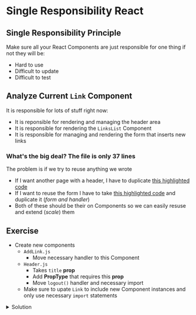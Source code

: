 # Single Responsibility React
## Single Responsibility Principle
Make sure all your React Components are just responsible for one thing if not they will be:

* Hard to use
* Difficult to update
* Difficult to test

## Analyze Current `Link` Component
It is responsible for lots of stuff right now:

* It is reponsible for rendering and managing the header area
* It is responsible for rendering the `LinksList` Component
* It is responsible for managing and rendering the form that inserts new links

### What's the big deal? The file is only 37 lines
The problem is if we try to reuse anything we wrote

* If I want another page with a header, I have to duplicate [this highlighted code](https://i.imgur.com/NqX6Wjv.png)
* If I want to reuse the form I have to take [this highlighted code](https://i.imgur.com/2F9bJ8g.png) and duplicate it (_form and handler_)
* Both of these should be their on Components so we can easily resuse and extend (_scale_) them

## Exercise
* Create new components
    - `AddLink.js`
        + Move necessary handler to this Component
    - `Header.js`
        + Takes `title` **prop**
        + Add **PropType** that requires this **prop**
        + Move `logout()` handler and necessary import
    - Make sure to upate `Link` to include new Component instances and only use necessary `import` statements

<details>
  <summary>Solution</summary>
`Link.js`

```
import React, { Component } from 'react';
import Header from './Header';
import LinksList from './LinksList';
import AddLink from './AddLink';

class Link extends Component {
  render() {
    return (
      <div>
        <Header title="Your Links" />
        <LinksList />
        <AddLink />
      </div>
    );
  }
};

export default Link;
```

`AddLink.js`

```
import React, { Component } from 'react';

class Header extends Component {
  onSubmit(e) {
    const url = this.refs.url.value.trim();

    e.preventDefault();

    if (url) {
      Meteor.call('links.insert', url);
      this.refs.url.value = '';
    }
  }

  render() {
    return (
      <div>
        <p>Add Link</p>
        <form onSubmit={this.onSubmit.bind(this)}>
          <input type="text" ref="url" placeholder="URL" />
          <button>Add Link</button>
        </form>
      </div>
    );
  }
};

export default Header;
```

`Header.js`

```
import React, { Component } from 'react';
import { Accounts } from 'meteor/accounts-base';
import PropTypes from 'prop-types';

class Header extends Component {
  onLogout() {
    Accounts.logout();
  }

  render() {
    return (
      <div>
        <h1>{this.props.title}</h1>
        <button onClick={this.onLogout.bind(this)}>Logout</button>
      </div>
    );
  }
};

Header.propTypes = {
  title: PropTypes.string.required
}


export default Header;
```
</details>



